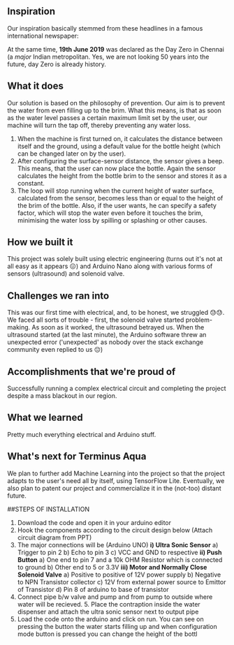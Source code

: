 ## Inspiration
Our inspiration basically stemmed from these headlines in a famous international newspaper:



At the same time, **19th June 2019** was declared as the Day Zero in Chennai (a *major* Indian metropolitan. Yes, we are not looking 50 years into the future, day Zero is already history.

## What it does
Our solution is based on the philosophy of prevention. Our aim is to prevent the water from even filling up to the brim.
What this means, is that as soon as the water level passes a certain maximum limit set by the user, our machine will turn the tap off, thereby preventing any water loss.

1. When the machine is first turned on, it calculates the distance between itself and the ground, using a default value for the bottle height (which can be changed later on by the user).
2. After configuring the surface-sensor distance, the sensor gives a beep. This means, that the user can now place the bottle. Again the sensor calculates the height from the bottle brim to the sensor and stores it as a constant.
3. The loop will stop running when the current height of water surface, calculated from the sensor, becomes less than or equal to the height of the brim of the bottle. Also, if the user wants, he can specify a safety factor, which will stop the water even before it touches the brim, minimising the water loss by spilling or splashing or other causes.


## How we built it
This project was solely built using electric engineering (turns out it's not at all easy as it appears 😖) and Arduino Nano along with various forms of sensors (ultrasound) and solenoid valve.

## Challenges we ran into
This was our first time with electrical, and, to be honest, we struggled 😓😓. We faced all sorts of trouble - first, the solenoid valve started problem-making. As soon as it worked, the ultrasound betrayed us. When the ultrasound started (at the last minute), the Arduino software threw an unexpected error ('unexpected' as nobody over the stack exchange community even replied to us 😔)

## Accomplishments that we're proud of
Successfully running a complex electrical circuit and completing the project despite a mass blackout in our region.

## What we learned
Pretty much everything electrical and Arduino stuff.

## What's next for Terminus Aqua
We plan to further add Machine Learning into the project so that the project adapts to the user's need all by itself, using TensorFlow Lite. Eventually, we also plan to patent our project and commercialize it in the (not-too) distant future.

##STEPS OF INSTALLATION
1. Download the code and open it in your arduino editor
2. Hook the components according to the circuit design below (Attach circuit diagram from PPT)
3. The major connections will be (Arduino UNO)
**i) Ultra Sonic Sensor**
        a) Trigger to pin 2
        b) Echo to pin 3
        c) VCC and GND to respective 
**ii) Push Button**
        a) One end to pin 7 and a 10k OHM Resistor which is connected to ground
        b) Other end to 5 or 3.3V
**iii) Motor and Normally Close Solenoid Valve**
        a) Positive to positive of 12V power supply
        b) Negative to NPN Transistor collector
        c) 12V from external power source to Emittor of Transistor
        d) Pin 8 of arduino to base of transistor
4.  Connect pipe b/w valve and pump and from pump to outside where water will be recieved. 5. Place the contraption inside the water dispenser and attach the ultra sonic sensor next to output pipe
6. Load the code onto the arduino and click on run. You can see on pressing the button the water starts filling up and when configuration mode button is pressed you can change the height of the bottl
